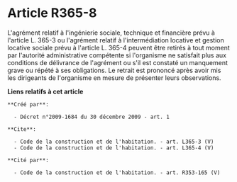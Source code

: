 # Article R365-8

L'agrément relatif à l'ingénierie sociale, technique et financière prévu à l'article L. 365-3 ou l'agrément relatif à
l'intermédiation locative et gestion locative sociale prévu à l'article L. 365-4 peuvent être retirés à tout moment par
l'autorité administrative compétente si l'organisme ne satisfait plus aux conditions de délivrance de l'agrément ou s'il est
constaté un manquement grave ou répété à ses obligations. Le retrait est prononcé après avoir mis les dirigeants de
l'organisme en mesure de présenter leurs observations.

**Liens relatifs à cet article**

	**Créé par**:

	  - Décret n°2009-1684 du 30 décembre 2009 - art. 1

	**Cite**:

	  - Code de la construction et de l'habitation. - art. L365-3 (V)
	  - Code de la construction et de l'habitation. - art. L365-4 (V)

	**Cité par**:

	  - Code de la construction et de l'habitation. - art. R353-165 (V)
